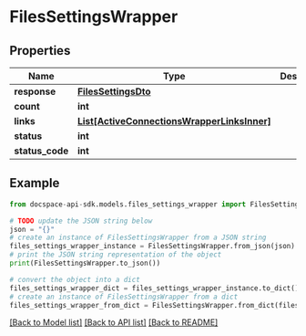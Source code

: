 # FilesSettingsWrapper

## Properties

Name | Type | Description | Notes
------------ | ------------- | ------------- | -------------
**response** | [**FilesSettingsDto**](FilesSettingsDto.md) |  | [optional] 
**count** | **int** |  | [optional] 
**links** | [**List[ActiveConnectionsWrapperLinksInner]**](ActiveConnectionsWrapperLinksInner.md) |  | [optional] 
**status** | **int** |  | [optional] 
**status_code** | **int** |  | [optional] 

## Example

```python
from docspace-api-sdk.models.files_settings_wrapper import FilesSettingsWrapper

# TODO update the JSON string below
json = "{}"
# create an instance of FilesSettingsWrapper from a JSON string
files_settings_wrapper_instance = FilesSettingsWrapper.from_json(json)
# print the JSON string representation of the object
print(FilesSettingsWrapper.to_json())

# convert the object into a dict
files_settings_wrapper_dict = files_settings_wrapper_instance.to_dict()
# create an instance of FilesSettingsWrapper from a dict
files_settings_wrapper_from_dict = FilesSettingsWrapper.from_dict(files_settings_wrapper_dict)
```
[[Back to Model list]](../README.md#documentation-for-models) [[Back to API list]](../README.md#documentation-for-api-endpoints) [[Back to README]](../README.md)


